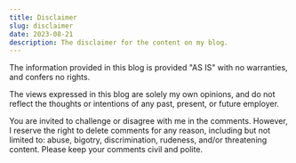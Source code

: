 ```yaml
---
title: Disclaimer
slug: disclaimer
date: 2023-08-21
description: The disclaimer for the content on my blog.
---
```


The information provided in this blog is provided "AS IS" with no warranties, and confers no rights.

The views expressed in this blog are solely my own opinions, and do not reflect the thoughts or intentions of any past, present, or future employer.

You are invited to challenge or disagree with me in the comments. However, I reserve the right to delete comments for any reason, including but not limited to: abuse, bigotry, discrimination, rudeness, and/or threatening content. Please keep your comments civil and polite.
